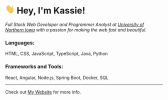 <!-- @format -->
<h1>
<img src="assets/wave.gif" width="30px" height="30px"> 
Hey, I'm Kassie!
</h1>

_Full Stack Web Developer and Programmer Analyst at [University of Northern Iowa](https://www.uni.edu) with a passion for making the web fast and beautiful._

<h3>Languages:</h3>
HTML, CSS, JavaScript, TypeScript, Java, Python 

<h3> Frameworks and Tools:</h3>
React, Angular, Node.js, Spring Boot, Docker, SQL 

---

Check out [My Website](https://www.sprinkleweb.com) for more info.
